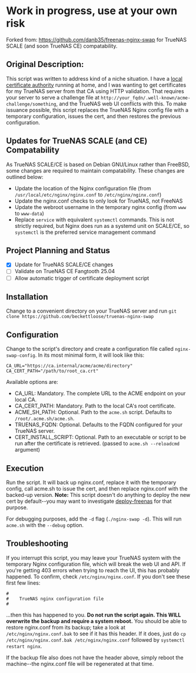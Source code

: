 # Work in progress, use at your own risk

Forked from: https://github.com/danb35/freenas-nginx-swap for TrueNAS SCALE (and soon TrueNAS CE) compatability.

## Original Description:
This script was written to address kind of a niche situation.  I have a [local certificate authority](https://smallstep.com/blog/build-a-tiny-ca-with-raspberry-pi-yubikey/) running at home, and I was wanting to get certificates for my TrueNAS server from that CA using HTTP validation.  That requires your server to serve a challenge file at `http://your_fqdn/.well-known/acme-challenge/something`, and the TrueNAS web UI conflicts with this.  To make issuance possible, this script replaces the TrueNAS Nginx config file with a temporary configuration, issues the cert, and then restores the previous configuration.

## Updates for TrueNAS SCALE (and CE) Compatability
As TrueNAS SCALE/CE is based on Debian GNU/Linux rather than FreeBSD, some changes are required to maintain compatability. These changes are outlined below:

- Update the location of the Nginx configuration file (from `/usr/local/etc/nginx/nginx.conf` to `/etc/nginx/nginx.conf`)
- Update the nginx.conf checks to only look for TrueNAS, not FreeNAS
- Update the webroot username in the temporary nginx config (from `www` to `www-data`)
- Replace `service` with equivalent `systemctl` commands. This is not strictly required, but Nginx does run as a systemd unit on SCALE/CE, so `systemctl` is the preferred service management command

## Project Planning and Status

- [x] Update for TrueNAS SCALE/CE changes
- [ ] Validate on TrueNAS CE Fangtooth 25.04
- [ ] Allow automatic trigger of certificate deployment script

## Installation
Change to a convenient directory on your TrueNAS server and run `git clone https://github.com/beckettloose/truenas-nginx-swap`

## Configuration
Change to the script's directory and create a configuration file called `nginx-swap-config`.  In its most minimal form, it will look like this:
```
CA_URL="https://ca.internal/acme/acme/directory"
CA_CERT_PATH="/path/to/root_ca.crt"
```
Available options are:
* CA_URL: Mandatory.  The complete URL to the ACME endpoint on your local CA.
* CA_CERT_PATH: Mandatory.  Path to the local CA's root certificate.
* ACME_SH_PATH: Optional.  Path to the `acme.sh` script.  Defaults to `/root/.acme.sh/acme.sh`.
* TRUENAS_FQDN: Optional.  Defaults to the FQDN configured for your TrueNAS server.
* CERT_INSTALL_SCRIPT: Optional. Path to an executable or script to be run after the certificate is retrieved. (passed to `acme.sh --reloadcmd` argument)

## Execution
Run the script.  It will back up nginx.conf, replace it with the temporary config, call acme.sh to issue the cert, and then replace nginx.conf with the backed-up version.  **Note:** This script doesn't do anything to deploy the new cert by default--you may want to investigate [deploy-freenas](https://github.com/danb35/deploy-freenas) for that purpose.

For debugging purposes, add the `-d` flag (`./nginx-swap -d`).  This will run `acme.sh` with the `--debug` option.

## Troubleshooting
If you interrupt this script, you may leave your TrueNAS system with the temporary Nginx configuration file, which will break the web UI and API.  If you're getting 403 errors when trying to reach the UI, this has probably happened.  To confirm, check `/etc/nginx/nginx.conf`.  If you don't see these first few lines:

```
#
#    TrueNAS nginx configuration file
#
```
...then this has happened to you.  **Do not run the script again. This WILL overwrite the backup and require a system reboot.**  You should be able to restore nginx.conf from its backup; take a look at `/etc/nginx/nginx.conf.bak` to see if it has this header.  If it does, just do `cp /etc/nginx/nginx.conf.bak /etc/nginx/nginx.conf` followed by `systemctl restart nginx`.

If the backup file also does not have the header above, simply reboot the machine--the nginx.conf file will be regenerated at that time.
